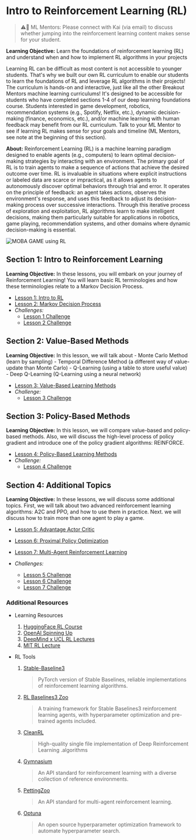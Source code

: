 # Intro to Reinforcement Learning (RL)
> ⚠️🛑 ML Mentors: Please connect with Kai (via email) to discuss whether jumping into the reinforcement learning content makes sense for your student.

**Learning Objective:** Learn the foundations of reinforcement learning (RL) and understand when and how to implement RL algorithms in your projects

Learning RL can be difficult as most content is not accessible to younger students. That's why we built our own RL curriculum to enable our students to learn the foundations of RL and leverage RL algorithms in their projects! The curriculum is hands-on and interactive, just like all the other Breakout Mentors machine learning curriculums! It's designed to be accessible for students who have completed sections 1-4 of our deep learning foundations course. Students interested in game development, robotics, recommendation systems (e.g., Spotify, Netflix, etc.), dynamic decision-making (finance, economics, etc.), and/or machine learning with human feedback may benefit from our RL curriculum. Talk to your ML Mentor to see if learning RL makes sense for your goals and timeline (ML Mentors, see note at the beginning of this section).  

**About:** Reinforcement Learning (RL) is a machine learning paradigm designed to enable agents (e.g., computers) to learn optimal decision-making strategies by interacting with an environment. The primary goal of RL is to train agents to make a sequence of actions that achieve the desired outcome over time. RL is invaluable in situations where explicit instructions or labeled data are scarce or impractical, as it allows agents to autonomously discover optimal behaviors through trial and error. It operates on the principle of feedback: an agent takes actions, observes the environment's response, and uses this feedback to adjust its decision-making process over successive interactions. Through this iterative process of exploration and exploitation, RL algorithms learn to make intelligent decisions, making them particularly suitable for applications in robotics, game playing, recommendation systems, and other domains where dynamic decision-making is essential.

![MOBA GAME using RL](https://miro.medium.com/v2/resize:fit:750/1*sKn2mb_gj-3MZ7bsgPw5IQ.gif)


## Section 1: Intro to Reinforcement Learning
**Learning Objective:** In these lessons, you will embark on your journey of Reinforcement Learning! You will learn basic RL terminologies and how these terminologies relate to a Markov Decision Process.

- [Lesson 1: Intro to RL](Lesson-1-Intro-to-RL.ipynb)
- [Lesson 2: Markov Decision Process](Lesson-2-Markov-Decision-Process.ipynb)
- _Challenges:_
    - [Lesson 1 Challenge](Lesson-1-challenge.ipynb)
    - [Lesson 2 Challenge](Lesson-2-challenge.ipynb)

## Section 2: Value-Based Methods
**Learning Objective:** In this lesson, we will talk about
    - Monte Carlo Method (learn by sampling)
    - Temporal Difference Method (a different way of value-update than Monte Carlo)
    - Q-Learning (using a table to store useful value)
    - Deep Q-Learning (Q-Learning using a neural network)

- [Lesson 3: Value-Based Learning Methods](Lesson-3-Value-Based-Learning-Methods.ipynb)
- _Challenge:_
    - [Lesson 3 Challenge](Lesson-3-challenge.ipynb)

## Section 3: Policy-Based Methods
**Learning Objective:** In this lesson, we will compare value-based and policy-based methods. Also, we will discuss the high-level process of policy gradient and introduce one of the policy gradient algorithms: REINFORCE. 

- [Lesson 4: Policy-Based Learning Methods](Lesson-4-Policy-Based-Learning-Methods.ipynb)
- _Challenge:_
    - [Lesson 4 Challenge](Lesson-4-challenge.ipynb)

## Section 4: Additional Topics
**Learning Objective:** In these lessons, we will discuss some additional topics. First, we will talk about two advanced reinforcement learning algorithms: A2C and PPO, and how to use them in practice. Next. we will discuss how to train more than one agent to play a game.

- [Lesson 5: Advantage Actor Critic](Lesson-5-A2C.ipynb)
- [Lesson 6: Proximal Policy Optimization](Lesson-6-PPO.ipynb)
- [Lesson 7: Multi-Agent Reinforcement Learning](Lesson-7-MARL.ipynb)

- _Challenges:_
    - [Lesson 5 Challenge](Lesson-5-A2C-challenge.ipynb)
    - [Lesson 6 Challenge](Lesson-6-PPO-challenge.ipynb)
    - [Lesson 7 Challenge](Lesson-7-MARL-challenge.ipynb)


### Additional Resources

- Learning Resources
    1. [HuggingFace RL Course](https://huggingface.co/learn/deep-rl-course/unit0/introduction)
    2. [OpenAI Spinning Up](https://spinningup.openai.com/en/latest/)
    3. [DeepMind x UCL RL Lectures](https://youtu.be/TCCjZe0y4Qc)
    4. [MIT RL Lecture](https://youtu.be/AhyznRSDjw8)

- RL Tools
    1. [Stable-Baseline3](https://stable-baselines3.readthedocs.io/en/master/)
        > PyTorch version of Stable Baselines, reliable implementations of reinforcement learning algorithms.
    2. [RL Baselines3 Zoo](https://stable-baselines3.readthedocs.io/en/master/guide/rl_zoo.html)
        > A training framework for Stable Baselines3 reinforcement learning agents, with hyperparameter optimization and pre-trained agents included.
    3. [CleanRL](https://docs.cleanrl.dev/)
        > High-quality single file implementation of Deep Reinforcement Learning .algorithms
    4. [Gymnasium](https://gymnasium.farama.org/)
        > An API standard for reinforcement learning with a diverse collection of reference environments.
    5. [PettingZoo](https://pettingzoo.farama.org/index.html)
        > An API standard for multi-agent reinforcement learning.
    6. [Optuna](https://optuna.org/)
        > An open source hyperparameter optimization framework to automate hyperparameter search.
